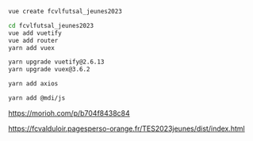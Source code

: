 
```bash
vue create fcvlfutsal_jeunes2023

cd fcvlfutsal_jeunes2023
vue add vuetify
vue add router
yarn add vuex

yarn upgrade vuetify@2.6.13
yarn upgrade vuex@3.6.2

yarn add axios

yarn add @mdi/js

```

https://morioh.com/p/b704f8438c84


https://fcvalduloir.pagesperso-orange.fr/TES2023jeunes/dist/index.html